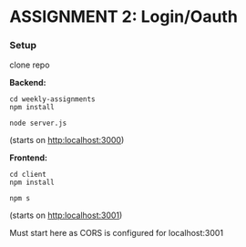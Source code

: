 
# ASSIGNMENT 2: Login/Oauth

### Setup
clone repo

**Backend:**

```
cd weekly-assignments
npm install

node server.js 
```
(starts on [http:localhost:3000](http:localhost:3000))

**Frontend:**

```
cd client
npm install

npm s
```
(starts on [http:localhost:3001](http:localhost:3001))

Must start here as CORS is configured for localhost:3001



